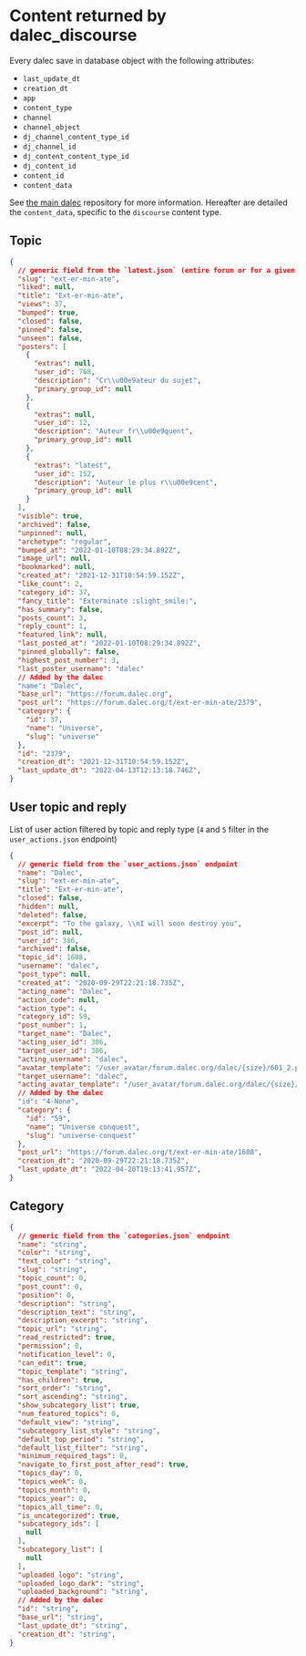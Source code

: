 # Content returned by dalec_discourse

Every dalec save in database object with the following attributes:

 - `last_update_dt` 
 - `creation_dt` 
 - `app` 
 - `content_type` 
 - `channel` 
 - `channel_object` 
 - `dj_channel_content_type_id`
 - `dj_channel_id`
 - `dj_content_content_type_id`
 - `dj_content_id`
 - `content_id`
 - `content_data`

See [the main dalec](https://github.com/webu/dalec) repository for more information.
Hereafter are detailed the `content_data`, specific to the `discourse` content type.

## Topic

```json
{
  // generic field from the `latest.json` (entire forum or for a given category)
  "slug": "ext-er-min-ate",
  "liked": null,
  "title": "Ext-er-min-ate",
  "views": 37,
  "bumped": true,
  "closed": false,
  "pinned": false,
  "unseen": false,
  "posters": [
    {
      "extras": null,
      "user_id": 768,
      "description": "Cr\\u00e9ateur du sujet",
      "primary_group_id": null
    },
    {
      "extras": null,
      "user_id": 12,
      "description": "Auteur fr\\u00e9quent",
      "primary_group_id": null
    },
    {
      "extras": "latest",
      "user_id": 152,
      "description": "Auteur le plus r\\u00e9cent",
      "primary_group_id": null
    }
  ],
  "visible": true,
  "archived": false,
  "unpinned": null,
  "archetype": "regular",
  "bumped_at": "2022-01-10T08:29:34.892Z",
  "image_url": null,
  "bookmarked": null,
  "created_at": "2021-12-31T10:54:59.152Z",
  "like_count": 2,
  "category_id": 37,
  "fancy_title": "Exterminate :slight_smile:",
  "has_summary": false,
  "posts_count": 3,
  "reply_count": 1,
  "featured_link": null,
  "last_posted_at": "2022-01-10T08:29:34.892Z",
  "pinned_globally": false,
  "highest_post_number": 3,
  "last_poster_username": "dalec"
  // Added by the dalec
  "name": "Dalec",
  "base_url": "https://forum.dalec.org",
  "post_url": "https://forum.dalec.org/t/ext-er-min-ate/2379",
  "category": {
    "id": 37,
    "name": "Universe",
    "slug": "universe"
  },
  "id": "2379",
  "creation_dt": "2021-12-31T10:54:59.152Z",
  "last_update_dt": "2022-04-13T12:13:18.746Z",
}
```


## User topic and reply

List of user action filtered by topic and reply type (`4` and `5` filter in the `user_actions.json` endpoint)

```json
{
  // generic field from the `user_actions.json` endpoint
  "name": "Dalec",
  "slug": "ext-er-min-ate",
  "title": "Ext-er-min-ate",
  "closed": false,
  "hidden": null,
  "deleted": false,
  "excerpt": "To the galaxy, \\nI will soon destroy you",
  "post_id": null,
  "user_id": 386,
  "archived": false,
  "topic_id": 1608,
  "username": "dalec",
  "post_type": null,
  "created_at": "2020-09-29T22:21:18.735Z",
  "acting_name": "Dalec",
  "action_code": null,
  "action_type": 4,
  "category_id": 59,
  "post_number": 1,
  "target_name": "Dalec",
  "acting_user_id": 386,
  "target_user_id": 386,
  "acting_username": "dalec",
  "avatar_template": "/user_avatar/forum.dalec.org/dalec/{size}/601_2.png",
  "target_username": "dalec",
  "acting_avatar_template": "/user_avatar/forum.dalec.org/dalec/{size}/601_2.png"
  // Added by the dalec
  "id": "4-None",
  "category": {
    "id": "59",
    "name": "Universe conquest",
    "slug": "universe-conquest"
  },
  "post_url": "https://forum.dalec.org/t/ext-er-min-ate/1608",
  "creation_dt": "2020-09-29T22:21:18.735Z",
  "last_update_dt": "2022-04-20T19:13:41.957Z",
}
```

## Category

```json
{
  // generic field from the `categories.json` endpoint
  "name": "string",
  "color": "string",
  "text_color": "string",
  "slug": "string",
  "topic_count": 0,
  "post_count": 0,
  "position": 0,
  "description": "string",
  "description_text": "string",
  "description_excerpt": "string",
  "topic_url": "string",
  "read_restricted": true,
  "permission": 0,
  "notification_level": 0,
  "can_edit": true,
  "topic_template": "string",
  "has_children": true,
  "sort_order": "string",
  "sort_ascending": "string",
  "show_subcategory_list": true,
  "num_featured_topics": 0,
  "default_view": "string",
  "subcategory_list_style": "string",
  "default_top_period": "string",
  "default_list_filter": "string",
  "minimum_required_tags": 0,
  "navigate_to_first_post_after_read": true,
  "topics_day": 0,
  "topics_week": 0,
  "topics_month": 0,
  "topics_year": 0,
  "topics_all_time": 0,
  "is_uncategorized": true,
  "subcategory_ids": [
    null
  ],
  "subcategory_list": [
    null
  ],
  "uploaded_logo": "string",
  "uploaded_logo_dark": "string",
  "uploaded_background": "string",
  // Added by the dalec
  "id": "string",
  "base_url": "string",
  "last_update_dt": "string",
  "creation_dt": "string",
}
```
